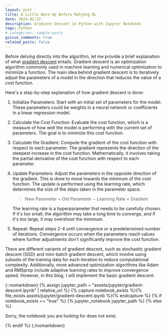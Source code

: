 ```yaml
---
layout: post
title: A Little Warm Up Before Mahjong RL
date: 2024-02-22
description: Gradient Descent in Python with Jupyter Notebook
tags: Python
# categories: sample-posts
giscus_comments: true
related_posts: false
---
```


Before delving directly into the algorithm, let me provide a brief explanation of what [gradient descent](https://en.wikipedia.org/wiki/Gradient_descent) entails. Gradient descent is an optimization algorithm commonly used in machine learning and numerical optimization to minimize a function. The main idea behind gradient descent is to iteratively adjust the parameters of a model in the direction that reduces the value of a cost function.

Here's a step-by-step explanation of how gradient descent is done:

1. Initialize Parameters: Start with an initial set of parameters for the model. These parameters could be weights in a neural network or coefficients in a linear regression model.

2. Calculate the Cost Function: Evaluate the cost function, which is a measure of how well the model is performing with the current set of parameters. The goal is to minimize this cost function.

3. Calculate the Gradient: Compute the gradient of the cost function with respect to each parameter. The gradient represents the direction of the steepest increase in the cost function. Mathematically, it involves taking the partial derivative of the cost function with respect to each parameter.

4. Update Parameters: Adjust the parameters in the opposite direction of the gradient. This is done to move towards the minimum of the cost function. The update is performed using the learning rate, which determines the size of the steps taken in the parameter space.

    > New Parameter = Old Parameter − Learning Rate × Gradient

    The learning rate is a hyperparameter that needs to be carefully chosen. If it's too small, the algorithm may take a long time to converge, and if it's too large, it may overshoot the minimum.

5. Repeat: Repeat steps 2-4 until convergence or a predetermined number of iterations. Convergence occurs when the parameters reach values where further adjustments don't significantly improve the cost function.

There are different variants of gradient descent, such as stochastic gradient descent (SGD) and mini-batch gradient descent, which involve using subsets of the training data for each iteration to reduce computational complexity. Additionally, more advanced optimization algorithms like Adam and RMSprop include adaptive learning rates to improve convergence speed. However, in this blog, I will implement the basic gradient descent.

{::nomarkdown}
{% assign jupyter_path = "assets/jupyter/gradient-descent.ipynb" | relative_url %}
{% capture notebook_exists %}{% file_exists assets/jupyter/gradient-descent.ipynb %}{% endcapture %}
{% if notebook_exists == "true" %}
{% jupyter_notebook jupyter_path %}
{% else %}

<p>Sorry, the notebook you are looking for does not exist.</p>
{% endif %}
{:/nomarkdown}
